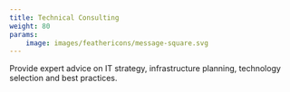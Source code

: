 ```yaml
---
title: Technical Consulting
weight: 80
params:
    image: images/feathericons/message-square.svg
---
```


Provide expert advice on IT strategy, infrastructure planning, technology selection and best practices.

